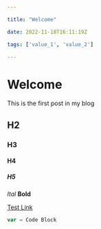 ```yaml
---

title: "Welcome"

date: 2022-11-18T16:11:19Z

tags: ['value_1', 'value_2']

---
```







# Welcome 
This is the first post in my blog

## H2
### H3
#### H4
##### H5

*Ital*
**Bold**

[Test Link](www.google.com)

```javascript
var = Code Block
```

